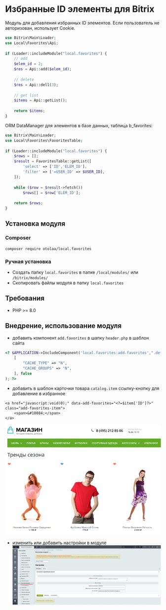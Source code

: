 # Избранные ID элементы для Bitrix

Модуль для добавления избранных ID элементов.
Если пользователь не авторизован, использует Cookie.

```php
use Bitrix\Main\Loader;
use Local\Favorites\Api;

if (Loader::includeModule("local.favorites") {
    // add
    $elem_id = 2;
    $res = Api::add($elem_id);
    
    // delete
    $res = Api::dell(3);
    
    // get list 
    $items = Api::getList();
    
    return $items;
}
```

ORM DataManager для элементов в базе данных, таблица b_favorites:
```php
use Bitrix\Main\Loader;
use Local\Favorites\FavoritesTable;

if (Loader::includeModule("local.favorites") {
    $rows = [];
    $result = FavoritesTable::getList([
        'select' => ['ID','ELEM_ID'],
        'filter' => ['=USER_ID' => $USER_ID],
    ]);
    
    while ($row = $result->fetch())
        $rows[] = $row['ELEM_ID'];
    
    return $rows;
}
```


## Установка модуля

### Composer
```bash
composer require otolaa/local.favorites
```

### Ручная установка
* Создать папку `local.favorites` в папке `/local/modules/` или `/bitrix/modules/`
* Скопировать файлы модуля в папку `local.favorites`

## Требования
* PHP >= 8.0

## Внедрение, использование модуля
* добавить компонент `add.favorites` в шапку `header.php` в шаблон сайта
```php
<? $APPLICATION->IncludeComponent('local.favorites:add.favorites',".default",
    [
        "CACHE_TYPE" => "N",
        "CACHE_GROUPS" => "N",
    ], false
); ?>
```

* добавить в шаблон карточки товара `catalog.item` ссылку-кнопку для добавление в избранное
```
<a href="javascript:void(0);" data-add-favorites="<?=$item['ID']?>" class="add-favorites-item">
    <span>&#10084;</span>
</a>
```
![button](https://github.com/otolaa/local.favorites/blob/main/install/img/button.png "button")


* изменить или добавить настройки в модуле
![local.favorites](https://github.com/otolaa/local.favorites/blob/main/install/img/setting.png "local.favorites")

